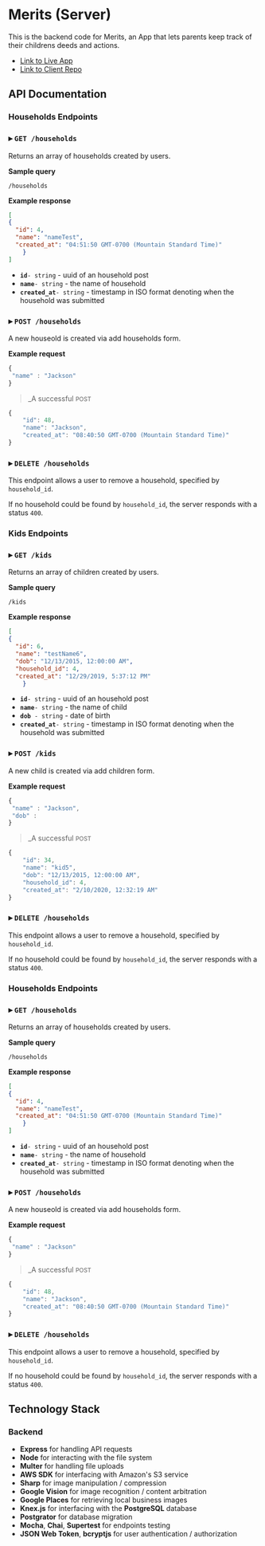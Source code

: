 # Merits (Server)

This is the backend code for Merits, an App that lets parents keep track of their childrens deeds and actions.

- [Link to Live App](https://capstone-merits-client.now.sh/)
- [Link to Client Repo](https://github.com/Mascontris/capstone-merits-client)

## API Documentation

### Households Endpoints

### ▸ `GET /households`

Returns an array of households created by users.

**Sample query**

```URL
/households
```
**Example response**

```JSON
[
{
  "id": 4,
  "name": "nameTest",
  "created_at": "04:51:50 GMT-0700 (Mountain Standard Time)"
    }
]
```

- **`id`**`- string` - uuid of an household post
- **`name`**`- string` - the name of household
- **`created_at`**`- string` - timestamp in ISO format denoting when the household was submitted

### ▸ `POST /households`

A new houseold is created via add households form.

**Example request**

```JavaScript
{
 "name" : "Jackson"
}
```

> _A successful <small>POST</small> 

```JavaScript
{
    "id": 48,
    "name": "Jackson",
    "created_at": "08:40:50 GMT-0700 (Mountain Standard Time)"
}
```

### ▸ `DELETE /households`

This endpoint allows a user to remove a household, specified by `household_id`.

If no household could be found by `household_id`, the server responds with a status `400`.

### Kids Endpoints

### ▸ `GET /kids`

Returns an array of children created by users.

**Sample query**

```URL
/kids
```
**Example response**

```JSON
[
{
  "id": 6,
  "name": "testName6",
  "dob": "12/13/2015, 12:00:00 AM",
  "household_id": 4,
  "created_at": "12/29/2019, 5:37:12 PM"
    }
```

- **`id`**`- string` - uuid of an household post
- **`name`**`- string` - the name of child
- **`dob`**` - string` - date of birth
- **`created_at`**`- string` - timestamp in ISO format denoting when the household was submitted

### ▸ `POST /kids`

A new child is created via add children form.

**Example request**

```JavaScript
{
 "name" : "Jackson",
 "dob" : 
}
```

> _A successful <small>POST</small> 

```JavaScript
{
    "id": 34,
    "name": "kid5",
    "dob": "12/13/2015, 12:00:00 AM",
    "household_id": 4,
    "created_at": "2/10/2020, 12:32:19 AM"
}
```

### ▸ `DELETE /households`

This endpoint allows a user to remove a household, specified by `household_id`.

If no household could be found by `household_id`, the server responds with a status `400`.

### Households Endpoints

### ▸ `GET /households`

Returns an array of households created by users.

**Sample query**

```URL
/households
```
**Example response**

```JSON
[
{
  "id": 4,
  "name": "nameTest",
  "created_at": "04:51:50 GMT-0700 (Mountain Standard Time)"
    }
]
```

- **`id`**`- string` - uuid of an household post
- **`name`**`- string` - the name of household
- **`created_at`**`- string` - timestamp in ISO format denoting when the household was submitted

### ▸ `POST /households`

A new houseold is created via add households form.

**Example request**

```JavaScript
{
 "name" : "Jackson"
}
```

> _A successful <small>POST</small> 

```JavaScript
{
    "id": 48,
    "name": "Jackson",
    "created_at": "08:40:50 GMT-0700 (Mountain Standard Time)"
}
```

### ▸ `DELETE /households`

This endpoint allows a user to remove a household, specified by `household_id`.

If no household could be found by `household_id`, the server responds with a status `400`.

## Technology Stack

### Backend
- **Express** for handling API requests
- **Node** for interacting with the file system 
- **Multer** for handling file uploads
- **AWS SDK** for interfacing with Amazon's S3 service
- **Sharp** for image manipulation / compression
- **Google Vision** for image recognition / content arbitration
- **Google Places** for retrieving local business images
- **Knex.js** for interfacing with the **PostgreSQL** database
- **Postgrator** for database migration
- **Mocha**, **Chai**, **Supertest** for endpoints testing
- **JSON Web Token**, **bcryptjs** for user authentication / authorization
